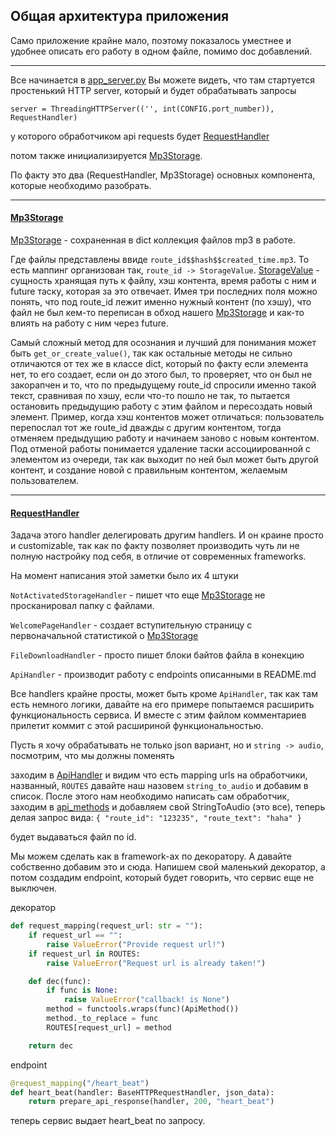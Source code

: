 ## Общая архитектура приложения

Само приложение крайне мало, поэтому показалось уместнее и удобнее 
описать его работу в одном файле, помимо doc добавлений.

-----

Все начинается в [app_server.py](server/app_server.py) 
Вы можете видеть, что там стартуется простенький HTTP server, который и будет обрабатывать запросы

`server = ThreadingHTTPServer(('', int(CONFIG.port_number)), RequestHandler)`

у которого обработчиком api requests будет [RequestHandler](server/app_server.py)

потом также инициализируется [Mp3Storage](server/utils/mp3_storage.py).

По факту это два (RequestHandler, Mp3Storage) основных компонента, 
которые необходимо разобрать. 

----
#### [Mp3Storage](server/utils/mp3_storage.py)

[Mp3Storage](server/utils/mp3_storage.py) - сохраненная в dict коллекция файлов mp3 в работе.


Где файлы представлены ввиде  `route_id$$hash$$created_time.mp3`. То есть маппинг организован так, 
`route_id -> StorageValue`. [StorageValue](server/utils/mp3_storage.py) - сущность хранящая путь к файлу, хэш контента, 
время работы с ним и future таску, которая за это отвечает. Имея три последних поля можно понять, что под route_id лежит
именно нужный контент (по хэшу), что файл не был кем-то переписан в обход нашего [Mp3Storage](server/utils/mp3_storage.py)
 и как-то влиять на работу с ним через future.

Самый сложный метод для осознания и лучший для понимания может быть `get_or_create_value()`, 
так как остальные методы не сильно отличаются от тех же в классе dict, 
который по факту если элемента нет, то его создает, если он до этого был, то проверяет, что он был 
не закорапчен и то, что по предыдущему route_id спросили именно такой текст, сравнивая по хэшу, если что-то пошло не 
так, то пытается остановить предыдущию работу с этим файлом и пересоздать новый элемент. Пример, когда хэш контентов
может отличаться: пользователь перепослал тот же route_id дважды с другим контентом, тогда отменяем предыдущию 
работу и начинаем заново с новым контентом. Под отменой работы понимается удаление таски ассоциированной с элементом из 
очереди, так как выходит по ней был может быть другой контент, и создание новой с правильным контентом, желаемым 
пользователем.


----
#### [RequestHandler](server/app_server.py)

Задача этого handler делегировать другим handlers. И он краине просто и customizable, так как по факту позволяет 
производить чуть ли не полную настройку под себя, в отличие от современных frameworks. 

На момент написания этой заметки было их 4 штуки

`NotActivatedStorageHandler` - пишет что еще [Mp3Storage](server/utils/mp3_storage.py) не просканировал папку с файлами.

`WelcomePageHandler` - создает вступительную страницу с первоначальной статистикой о [Mp3Storage](server/utils/mp3_storage.py)

`FileDownloadHandler` - просто пишет блоки байтов файла в конекцию 

`ApiHandler` - производит работу с endpoints описанными в README.md

Все handlers крайне просты, может быть кроме `ApiHandler`, так как там есть немного логики, давайте на его примере попытаемся
расширить функциональность сервиса. И вместе с этим файлом комментариев прилетит коммит с этой 
расшириной функциональностью. 

Пусть я хочу обрабатывать не только json вариант, но и `string -> audio`, посмотрим, что мы должны поменять

заходим в [ApiHandler](server/controllers/handle_api_request.py) и видим что есть mapping urls на обработчики, названный,
`ROUTES` давайте наш назовем `string_to_audio` и добавим в список. После этого нам необходимо написать сам обработчик,
заходим в [api_methods](server/controllers/api_methods.py) и добавляем свой StringToAudio (это все), теперь делая запрос
вида:
`{
  "route_id": "123235",
  "route_text": "haha"
}`

будет выдаваться файл по id.

Мы можем сделать как в framework-ах по декоратору. А давайте собственно добавим это и сюда. 
Напишем свой маленький декоратор, а потом создадим endpoint, который будет говорить, что сервис еще не выключен.


декоратор
```python
def request_mapping(request_url: str = ""):
    if request_url == "":
        raise ValueError("Provide request url!")
    if request_url in ROUTES:
        raise ValueError("Request url is already taken!")

    def dec(func):
        if func is None:
            raise ValueError("callback! is None")
        method = functools.wraps(func)(ApiMethod())
        method._to_replace = func
        ROUTES[request_url] = method

    return dec
```

endpoint

```python
@request_mapping("/heart_beat")
def heart_beat(handler: BaseHTTPRequestHandler, json_data):
    return prepare_api_response(handler, 200, "heart_beat")
```

теперь сервис выдает heart_beat по запросу. 





 

